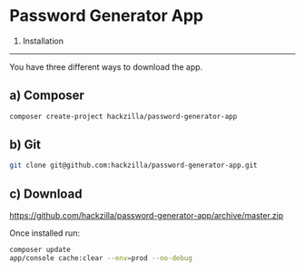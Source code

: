 Password Generator App
======================

1) Installation
---------------

You have three different ways to download the app.

a) Composer
-----------

```bash
composer create-project hackzilla/password-generator-app
```

b) Git
------

```bash
git clone git@github.com:hackzilla/password-generator-app.git
```

c) Download
-----------

https://github.com/hackzilla/password-generator-app/archive/master.zip


Once installed run:

```bash
composer update
app/console cache:clear --env=prod --no-debug
```
